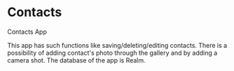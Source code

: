 # Contacts
Contacts App

This app has such functions like saving/deleting/editing contacts. 
There is a possibility of adding contact's photo through the gallery and by adding a camera shot.
The database of the app is Realm. 
